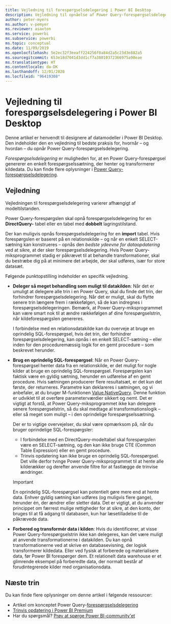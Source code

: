 ```yaml
---
title: Vejledning til forespørgselsdelegering i Power BI Desktop
description: Vejledning til opnåelse af Power Query-forespørgselsdelegering i Power BI Desktop.
author: peter-myers
ms.author: v-pemyer
ms.reviewer: asaxton
ms.service: powerbi
ms.subservice: powerbi
ms.topic: conceptual
ms.date: 11/09/2019
ms.openlocfilehash: 5e2ec32f3eeaff224256f0a84d2a5c23d3e882a5
ms.sourcegitcommit: 653e18d7041d3dd1cf7a38010372366975a98eae
ms.translationtype: HT
ms.contentlocale: da-DK
ms.lasthandoff: 12/01/2020
ms.locfileid: "96419308"
---
```

# <a name="query-folding-guidance-in-power-bi-desktop"></a>Vejledning til forespørgselsdelegering i Power BI Desktop

Denne artikel er henvendt til designere af datamodeller i Power BI Desktop. Den indeholder den en vejledning til bedste praksis for, hvornår – og hvordan – du opnår Power Query-forespørgselsdelegering.

_Forespørgselsdelegering_ er muligheden for, at en Power Query-forespørgsel genererer en enkelt forespørgselssætning, der henter og transformerer kildedata. Du kan finde flere oplysninger i [Power Query-forespørgselsdelegering](/power-query/power-query-folding).

## <a name="guidance"></a>Vejledning

Vejledningen til forespørgselsdelegering varierer afhængigt af modeltilstanden.

Power Query-forespørgslen skal opnå forespørgselsdelegering for en **DirectQuery-** tabel eller en tabel med **dobbelt** lagringstilstand.

Der kan muligvis opnås forespørgselsdelegering for en **import** tabel. Hvis forespørgslen er baseret på en relationskilde – og når en enkelt SELECT-sætning kan konstrueres – opnås den _bedste ydeevne for dataopdatering_ ved at sikre, at der sker forespørgselsdelegering. Hvis Power Query-miksprogrammet stadig er påkrævet til at behandle transformationer, skal du bestræbe dig på at minimere det arbejde, der skal udføres, især for store datasæt.

Følgende punktopstilling indeholder en specifik vejledning.

- **Deleger så meget behandling som muligt til datakilden**: Når det er umuligt at delegere alle trin i en Power Query, skal du finde det trin, der forhindrer forespørgselsdelegering. Når det er muligt, skal du flytte senere trin længere frem i rækkefølgen, så de kan indregnes i forespørgselsdelegeringen. Bemærk, at Power Query-miksprogrammet kan være smart nok til at ændre rækkefølgen af dine forespørgselstrin, når kildeforespørgslen genereres.

    I forbindelse med en relationsdatakilde kan du overveje at bruge en oprindelig SQL-forespørgsel, hvis det trin, der forhindrer forespørgselsdelegering, kan opnås i en enkelt SELECT-sætning – eller inden for den proceduremæssig logik for en gemt procedure – som beskrevet herunder.

- **Brug en oprindelig SQL-forespørgsel**: Når en Power Query-forespørgsel henter data fra en relationskilde, er det muligt for nogle kilder at bruge en oprindelig SQL-forespørgsel. Forespørgslen kan faktisk være en gyldig sætning, herunder en udførelse af en gemt procedure. Hvis sætningen producerer flere resultatsæt, er det kun det første, der returneres. Parametre kan deklareres i sætningen, og vi anbefaler, at du bruger M-funktionen [Value.NativeQuery](/powerquery-m/value-nativequery). Denne funktion er udviklet til at overføre parameterværdier sikkert og nemt. Det er vigtigt at forstå, at Power Query-miksprogrammet ikke kan delegere senere forespørgselstrin, så du skal medtage al transformationslogik –eller så meget som muligt – i den oprindelige forespørgselssætning.

    Der er to vigtige overvejelser, du skal være opmærksom på, når du bruger oprindelige SQL-forespørgsler:

    - I forbindelse med en DirectQuery-modeltabel skal forespørgslen være en SELECT-sætning, og den kan ikke bruge CTE (Common Table Expression) eller en gemt procedure.
    - Trinvis opdatering kan ikke bruge en oprindelig SQL-forespørgsel. Det ville derfor tvinge Power Query-miksprogrammet til at hente alle kilderækker og derefter anvende filtre for at fastlægge de trinvise ændringer.

    > [!IMPORTANT]
    > En oprindelig SQL-forespørgsel kan potentielt gøre mere end at hente data. Enhver gyldig sætning kan udføres (og muligvis flere gange), herunder én, der ændrer eller sletter data. Det er vigtigt, at du anvender princippet om færrest mulige rettigheder for at sikre, at den konto, der bruges til at få adgang til databasen, kun har læsetilladelse til de påkrævede data.

- **Forbered og transformér data i kilden**: Hvis du identificerer, at visse Power Query-forespørgselstrin ikke kan delegeres, kan det være muligt at anvende transformationerne i datakilden. Du kan opnå transformationerne ved at skrive en databasevisning, der logisk transformerer kildedata. Eller ved fysisk at forberede og materialisere data, før Power BI forespørger dem. Et relationelt data warehouse er et glimrende eksempel på forberedte data, der normalt består af forudintegrerede kilder med organisationsdata.

## <a name="next-steps"></a>Næste trin

Du kan finde flere oplysninger om denne artikel i følgende ressourcer:

- Artikel om konceptet Power Query-[forespørgselsdelegering](/power-query/power-query-folding)
- [Trinvis opdatering i Power BI Premium](../admin/service-premium-incremental-refresh.md)
- Har du spørgsmål? [Prøv at spørge Power BI-community'et](https://community.powerbi.com/)
